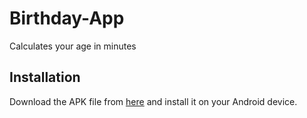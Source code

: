 # Birthday-App
Calculates your age in minutes

## Installation
Download the APK file from [here](https://github.com/omidreza-ghorbani/Android-Birthday-App/raw/main/realease/app-debug.apk) and install it on your Android device.
